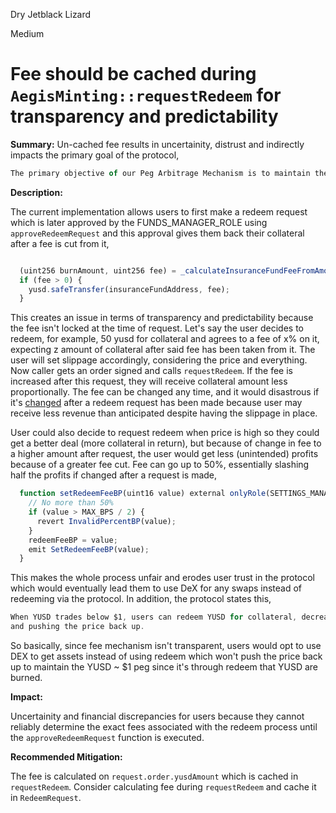 Dry Jetblack Lizard

Medium

# Fee should be cached during `AegisMinting::requestRedeem` for transparency and predictability

**Summary:** Un-cached fee results in uncertainity, distrust and indirectly impacts the primary goal of the protocol, 
```javascript
The primary objective of our Peg Arbitrage Mechanism is to maintain the value of YUSD close to $1

```


**Description:** 

The current implementation allows users to first make a redeem request which is later approved by the FUNDS_MANAGER_ROLE using `approveRedeemRequest` and this approval gives them back their collateral after a fee is cut from it,

```javascript

  (uint256 burnAmount, uint256 fee) = _calculateInsuranceFundFeeFromAmount(request.order.yusdAmount, redeemFeeBP);
  if (fee > 0) {
    yusd.safeTransfer(insuranceFundAddress, fee);
  }

```

This creates an issue in terms of transparency and predictability because the fee isn't locked at the time of request. Let's say the user decides to redeem, for example, 50 yusd for collateral and agrees to a fee of x% on it, expecting z amount of collateral after said fee has been taken from it. The user will set slippage accordingly, considering the price and everything. Now caller gets an order signed and calls `requestRedeem`. If the fee is increased after this request, they will receive collateral amount less proportionally. The fee can be changed any time, and it would disastrous if it's [changed](https://github.com/sherlock-audit/2025-04-aegis-op-grant/blob/main/aegis-contracts/contracts/AegisMinting.sol#L543) after a redeem request has been made because user may receive less revenue than anticipated despite having the slippage in place.

User could also decide to request redeem when price is high so they could get a better deal (more collateral in return), but because of change in fee to a higher amount after request, the user would get less (unintended) profits because of a greater fee cut. Fee can go up to 50%, essentially slashing half the profits if changed after a request is made,

```javascript
  function setRedeemFeeBP(uint16 value) external onlyRole(SETTINGS_MANAGER_ROLE) {
    // No more than 50%
    if (value > MAX_BPS / 2) {
      revert InvalidPercentBP(value);
    }
    redeemFeeBP = value;
    emit SetRedeemFeeBP(value);
  }

```

This makes the whole process unfair and erodes user trust in the protocol which would eventually lead them to use DeX for any swaps instead of redeeming via the protocol. In addition, the protocol states this,

```javascript
When YUSD trades below $1, users can redeem YUSD for collateral, decreasing the supply 
and pushing the price back up.
``` 

So basically, since fee mechanism isn't transparent, users would opt to use DEX to get assets instead of using redeem which won't push the price back up to maintain the YUSD ~ $1 peg since it's through redeem that YUSD are burned.

**Impact:** 

Uncertainity and financial discrepancies for users because they cannot reliably determine the exact fees associated with the redeem process until the `approveRedeemRequest` function is executed.

**Recommended Mitigation:** 

The fee is calculated on `request.order.yusdAmount` which is cached in `requestRedeem`. Consider calculating fee during `requestRedeem` and cache it in `RedeemRequest`.
